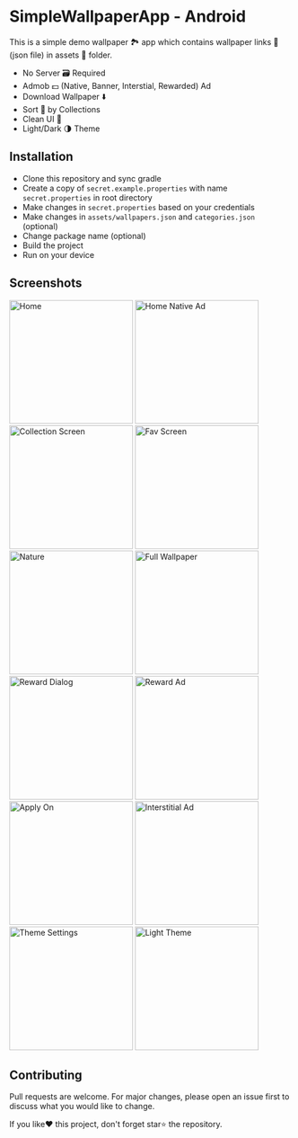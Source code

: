 # SimpleWallpaperApp - Android
This is a simple demo wallpaper 🏞️ app which contains wallpaper links 🔗 (json file) in assets 📂 folder.

- No Server 🗃️ Required
- Admob 💵 (Native, Banner, Interstial, Rewarded) Ad
- Download Wallpaper ⬇️
- Sort 🔎 by Collections
- Clean UI 💚
- Light/Dark 🌗 Theme

## Installation
- Clone this repository and sync gradle
- Create a copy of `secret.example.properties` with name `secret.properties` in root directory
- Make changes in `secret.properties` based on your credentials
- Make changes in `assets/wallpapers.json` and `categories.json` (optional)
- Change package name (optional)
- Build the project
- Run on your device

## Screenshots
<p float="left">
    <img src="https://user-images.githubusercontent.com/55009858/208885779-67e8e5c7-922c-44a7-ae6c-b82ba8016245.png" alt="Home" width="220">
    <img src="https://user-images.githubusercontent.com/55009858/208886545-a53418a5-fafe-4363-b3c4-6146075b055a.png" alt="Home Native Ad" width="220">
    <img src="https://user-images.githubusercontent.com/55009858/208886884-345b901a-8c9d-40dd-b17d-799a3a71ac8c.png" alt="Collection Screen" width="220">
    <img src="https://user-images.githubusercontent.com/55009858/208887255-68f32d4e-5561-4f22-b061-d866f85e5820.png" alt="Fav Screen" width="220">
    <img src="https://user-images.githubusercontent.com/55009858/208888535-01158837-0743-4097-b0a7-a200a492ed65.png" alt="Nature" width="220">
    <img src="https://user-images.githubusercontent.com/55009858/208887389-52f5448f-2e16-48f9-94ec-b66d03dd6f00.png" alt="Full Wallpaper" width="220">
    <img src="https://user-images.githubusercontent.com/55009858/208887653-c6dbd272-72f1-4ef8-b5b1-14d2ff2a4288.png" alt="Reward Dialog" width="220">
    <img src="https://user-images.githubusercontent.com/55009858/208888801-0b1ccfba-bb79-4731-9067-85094caacfb3.png" alt="Reward Ad" width="220">
    <img src="https://user-images.githubusercontent.com/55009858/208887974-36f810e6-48a0-44f3-ac9d-62a3923e024e.png" alt="Apply On" width="220">
    <img src="https://user-images.githubusercontent.com/55009858/208888083-7cb782f7-f355-411a-9aa3-77693038a0d8.png" alt="Interstitial Ad" width="220">
    <img src="https://user-images.githubusercontent.com/55009858/208889947-06b108fa-73d9-47e4-9cbe-447259cabf36.png" alt="Theme Settings" width="220">
    <img src="https://user-images.githubusercontent.com/55009858/208888997-67b3d3aa-860d-40cc-ae9d-88bb14a5600d.png" alt="Light Theme" width="220">
</p>

## Contributing
Pull requests are welcome. For major changes, please open an issue first to discuss what you would like to change.

If you like❤️ this project, don't forget star⭐ the repository.
